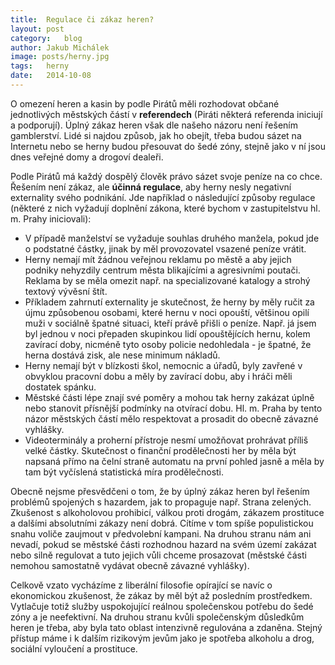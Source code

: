 ```yaml
---
title:	Regulace či zákaz heren?
layout:	post
category:	blog
author:	Jakub Michálek
image: posts/herny.jpg
tags:	herny
date:	2014-10-08
---
```


O omezení heren a kasin by podle Pirátů měli rozhodovat občané jednotlivých městských částí v **referendech** (Piráti některá referenda iniciují a podporují). Úplný zákaz heren však dle našeho názoru není řešením gamblerství. Lidé si najdou způsob, jak ho obejít, třeba budou sázet na Internetu nebo se herny budou přesouvat do šedé zóny, stejně jako v ní jsou dnes veřejné domy a drogoví dealeři. 

Podle Pirátů má každý dospělý člověk právo sázet svoje peníze na co chce. Řešením není zákaz, ale **účinná regulace**, aby herny nesly negativní externality svého podnikání. Jde například o následující způsoby regulace (některé z nich vyžadují doplnění zákona, které bychom v zastupitelstvu hl. m. Prahy iniciovali):

  * V případě manželství se vyžaduje souhlas druhého manžela, pokud jde o podstatné částky, jinak by měl provozovatel vsazené peníze vrátit. 
  * Herny nemají mít žádnou veřejnou reklamu po městě a aby jejich podniky nehyzdily centrum města blikajícími a agresivními poutači. Reklama by se měla omezit např. na specializované katalogy a strohý textový vývěsní štít.
  * Příkladem zahrnutí externality je skutečnost, že herny by měly ručit za újmu způsobenou osobami, které hernu v noci opouští, většinou opilí muži v sociálně špatné situaci, kteří právě přišli o peníze. Např. já jsem byl jednou v noci přepaden skupinkou lidí opouštějících hernu, kolem zavírací doby, nicméně tyto osoby policie nedohledala - je špatné, že herna dostává zisk, ale nese minimum nákladů. 
  * Herny nemají být v blízkosti škol, nemocnic a úřadů, byly zavřené v obvyklou pracovní dobu a měly by zavírací dobu, aby i hráči měli dostatek spánku.
  * Městské části lépe znají své poměry a mohou tak herny zakázat úplně nebo stanovit přísnější podmínky na otvírací dobu. Hl. m. Praha by tento názor městských částí mělo respektovat a prosadit do obecně závazné vyhlášky. 
  * Videoterminály a proherní přístroje nesmí umožňovat prohrávat příliš velké částky. Skutečnost o finanční prodělečnosti her by měla být napsaná přímo na čelní straně automatu na první pohled jasně a měla by tam být vyčíslená statistická míra prodělečnosti.

Obecně nejsme přesvědčeni o tom, že by úplný zákaz heren byl řešením problémů spojených s hazardem, jak to propaguje např. Strana zelených. Zkušenost s alkoholovou prohibicí, válkou proti drogám, zákazem prostituce a dalšími absolutními zákazy není dobrá. Cítíme v tom spíše populistickou snahu voliče zaujmout v předvolební kampani. Na druhou stranu nám ani nevadí, pokud se městské části rozhodnou hazard na svém území zakázat nebo silně regulovat a tuto jejich vůli chceme prosazovat (městské části nemohou samostatně vydávat obecně závazné vyhlášky). 

Celkově vzato vycházíme z liberální filosofie opírající se navíc o ekonomickou zkušenost, že zákaz by měl být až posledním prostředkem. Vytlačuje totiž služby uspokojující reálnou společenskou potřebu do šedé zóny a je neefektivní. Na druhou stranu kvůli společenským důsledkům heren je třeba, aby byla tato oblast intenzivně regulována a zdaněna. Stejný přístup máme i k dalším rizikovým jevům jako je spotřeba alkoholu a drog, sociální vyloučení a prostituce.


